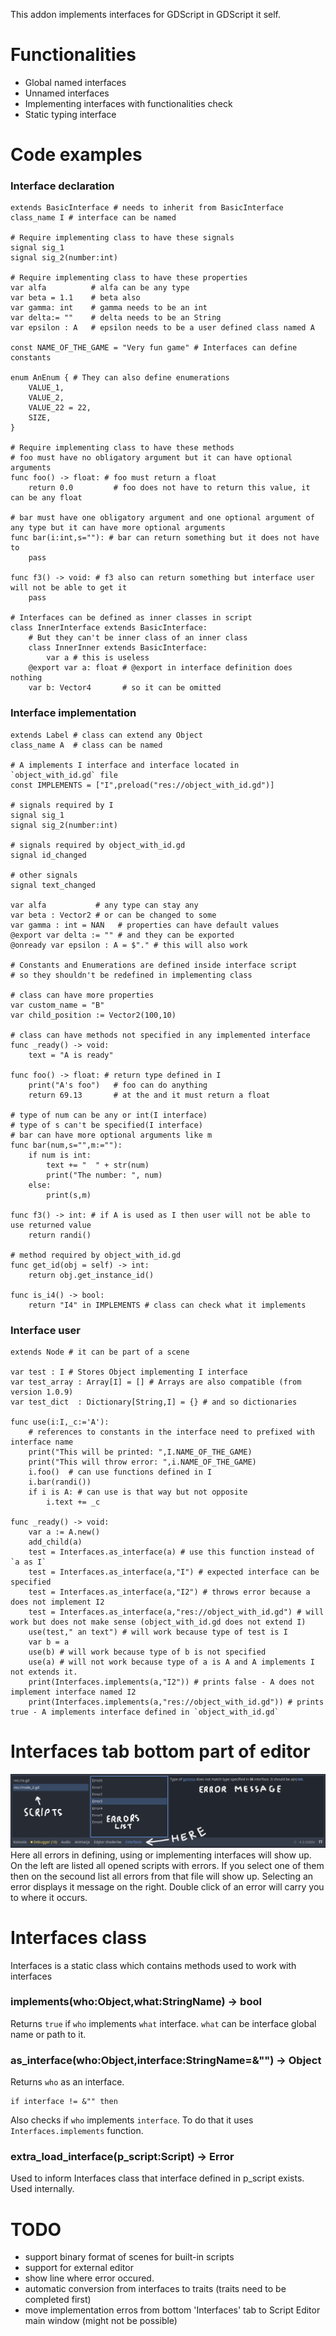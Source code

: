 This addon implements interfaces for GDScript in GDScript it self.
# Functionalities
 - Global named interfaces
 - Unnamed interfaces
 - Implementing interfaces with functionalities check
 - Static typing interface
# Code examples
### Interface declaration
```gdscript
extends BasicInterface # needs to inherit from BasicInterface
class_name I # interface can be named

# Require implementing class to have these signals
signal sig_1
signal sig_2(number:int)

# Require implementing class to have these properties
var alfa          # alfa can be any type
var beta = 1.1    # beta also
var gamma: int    # gamma needs to be an int
var delta:= ""    # delta needs to be an String
var epsilon : A   # epsilon needs to be a user defined class named A

const NAME_OF_THE_GAME = "Very fun game" # Interfaces can define constants

enum AnEnum { # They can also define enumerations
	VALUE_1,
	VALUE_2,
	VALUE_22 = 22,
	SIZE,
}

# Require implementing class to have these methods
# foo must have no obligatory argument but it can have optional arguments
func foo() -> float: # foo must return a float
	return 0.0         # foo does not have to return this value, it can be any float

# bar must have one obligatory argument and one optional argument of any type but it can have more optional arguments
func bar(i:int,s=""): # bar can return something but it does not have to
	pass

func f3() -> void: # f3 also can return something but interface user will not be able to get it
	pass

# Interfaces can be defined as inner classes in script
class InnerInterface extends BasicInterface:
	# But they can't be inner class of an inner class
	class InnerInner extends BasicInterface:
		var a # this is useless
	@export var a: float # @export in interface definition does nothing
	var b: Vector4       # so it can be omitted
```
### Interface implementation
```gdscript
extends Label # class can extend any Object
class_name A  # class can be named

# A implements I interface and interface located in `object_with_id.gd` file
const IMPLEMENTS = ["I",preload("res://object_with_id.gd")]

# signals required by I
signal sig_1
signal sig_2(number:int)

# signals required by object_with_id.gd
signal id_changed

# other signals
signal text_changed

var alfa           # any type can stay any
var beta : Vector2 # or can be changed to some
var gamma : int = NAN   # properties can have default values
@export var delta := "" # and they can be exported
@onready var epsilon : A = $"." # this will also work

# Constants and Enumerations are defined inside interface script
# so they shouldn't be redefined in implementing class

# class can have more properties
var custom_name = "B"
var child_position := Vector2(100,10)

# class can have methods not specified in any implemented interface
func _ready() -> void:
	text = "A is ready"

func foo() -> float: # return type defined in I
	print("A's foo")   # foo can do anything
	return 69.13       # at the and it must return a float

# type of num can be any or int(I interface)
# type of s can't be specified(I interface)
# bar can have more optional arguments like m
func bar(num,s="",m:=""):
	if num is int:
		text += "  " + str(num) 
		print("The number: ", num)
	else:
		print(s,m)

func f3() -> int: # if A is used as I then user will not be able to use returned value
	return randi()

# method required by object_with_id.gd
func get_id(obj = self) -> int:
	return obj.get_instance_id()

func is_i4() -> bool:
	return "I4" in IMPLEMENTS # class can check what it implements
```
### Interface user
```gdscript
extends Node # it can be part of a scene

var test : I # Stores Object implementing I interface
var test_array : Array[I] = [] # Arrays are also compatible (from version 1.0.9)
var test_dict  : Dictionary[String,I] = {} # and so dictionaries

func use(i:I,_c:='A'):
	# references to constants in the interface need to prefixed with interface name
	print("This will be printed: ",I.NAME_OF_THE_GAME)
	print("This will throw error: ",i.NAME_OF_THE_GAME)
	i.foo()  # can use functions defined in I
	i.bar(randi())
	if i is A: # can use is that way but not opposite
		i.text += _c

func _ready() -> void:
	var a := A.new()
	add_child(a)
	test = Interfaces.as_interface(a) # use this function instead of `a as I`
	test = Interfaces.as_interface(a,"I") # expected interface can be specified
	test = Interfaces.as_interface(a,"I2") # throws error because a does not implement I2
	test = Interfaces.as_interface(a,"res://object_with_id.gd") # will work but does not make sense (object_with_id.gd does not extend I)
	use(test," an text") # will work because type of test is I
	var b = a
	use(b) # will work because type of b is not specified
	use(a) # will not work because type of a is A and A implements I not extends it.
	print(Interfaces.implements(a,"I2")) # prints false - A does not implement interface named I2
	print(Interfaces.implements(a,"res://object_with_id.gd")) # prints true - A implements interface defined in `object_with_id.gd`
```
# Interfaces tab bottom part of editor
![plot](./bottom_tab.png)
Here all errors in defining, using or implementing interfaces will show up.
On the left are listed all opened scripts with errors.
If you select one of them then on the secound list all errors from that file will show up.
Selecting an error displays it message on the right.
Double click of an error will carry you to where it occurs.
# Interfaces class
Interfaces is a static class which contains methods used to work with interfaces
### implements(who:Object,what:StringName) -> bool
Returns `true` if `who` implements `what` interface.
`what` can be interface global name or path to it.
### as_interface(who:Object,interface:StringName=&"") -> Object
Returns `who` as an interface.
```
if interface != &"" then
```
Also checks if `who` implements `interface`.
To do that it uses `Interfaces.implements` function.
### extra_load_interface(p_script:Script) -> Error
Used to inform Interfaces class that interface defined in p_script exists.
Used internally.
# TODO
 - support binary format of scenes for built-in scripts
 - support for external editor
 - show line where error occured.
 - automatic conversion from interfaces to traits (traits need to be completed first)
 - move implementation erros from bottom 'Interfaces' tab to Script Editor main window (might not be possible)
